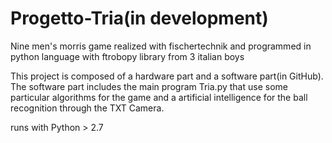 # Progetto-Tria(in development)
Nine men's morris game realized with fischertechnik and programmed in python language with ftrobopy library from 3 italian boys

This project is composed of a hardware part and a software part(in GitHub).
The software part includes the main program Tria.py that use some particular algorithms for the game and a artificial intelligence for the ball recognition 
through the TXT Camera.

runs with Python > 2.7
